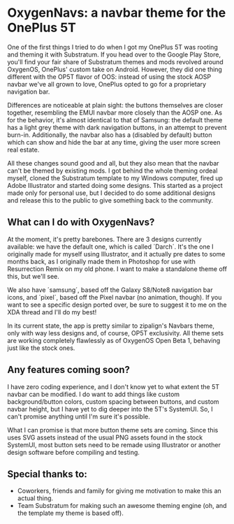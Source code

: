 # OxygenNavs: a navbar theme for the OnePlus 5T

One of the first things I tried to do when I got my OnePlus 5T was rooting and theming it with Substratum. If you head over to the Google Play Store, you'll find your fair share of Substratum themes and mods revolved around OxygenOS, OnePlus' custom take on Android. However, they did one thing different with the OP5T flavor of OOS: instead of using the stock AOSP navbar we've all grown to love, OnePlus opted to go for a proprietary navigation bar.

Differences are noticeable at plain sight: the buttons themselves are closer together, resembling the EMUI navbar more closely than the AOSP one. As for the behavior, it's almost identical to that of Samsung: the default theme has a light grey theme with dark navigation buttons, in an attempt to prevent burn-in. Additionally, the navbar also has a (disabled by default) button which can show and hide the bar at any time, giving the user more screen real estate.

All these changes sound good and all, but they also mean that the navbar can't be themed by existing mods. I got behind the whole theming ordeal myself, cloned the Substratum template to my Windows computer, fired up Adobe Illustrator and started doing some designs. This started as a project made only for personal use, but I decided to do some additional designs and release this to the public to give something back to the community.

## What can I do with OxygenNavs?
At the moment, it's pretty barebones. There are 3 designs currently available: we have the default one, which is called ´Darch´. It's the one I originally made for myself using Illustrator, and it actually pre dates to some months back, as I originally made them in Photoshop for use with Resurrection Remix on my old phone. I want to make a standalone theme off this, but we'll see.

We also have ´samsung´, based off the Galaxy S8/Note8 navigation bar icons, and ´pixel´, based off the Pixel navbar (no animation, though). If you want to see a specific design ported over, be sure to suggest it to me on the XDA thread and I'll do my best!

In its current state, the app is pretty similar to zipalign's Navbars theme, only with way less designs and, of course, OP5T exclusivity. All theme sets are working completely flawlessly as of OxygenOS Open Beta 1, behaving just like the stock ones.
## Any features coming soon?
I have zero coding experience, and I don't know yet to what extent the 5T navbar can be modified. I do want to add things like custom background/button colors, custom spacing between buttons, and custom navbar height, but I have yet to dig deeper into the 5T's SystemUI. So, I can't promise anything until I'm sure it's possible.

What I can promise is that more button theme sets are coming. Since this uses SVG assets instead of the usual PNG assets found in the stock SystemUI, most button sets need to be remade using Illustrator or another design software before compiling and testing.
## Special thanks to:
* Coworkers, friends and family for giving me motivation to make this an actual thing.
* Team Substratum for making such an awesome theming engine (oh, and the template my theme is based off).
